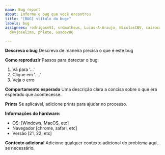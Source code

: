 ```yaml
---
name: Bug report
about: Informe o bug que você encontrou
title: "[BUG] <título do bug>"
labels: bug
assignees: rodrigosv91, srdmatheus, Lucas-A-Araujo, NicolasCBV, cairocarrilho, mfjack,
  devjoselima, phlete, Gusdev06

---
```


**Descreva o bug**
Descreva de maneira precisa o que é este bug

**Como reproduzir**
Passos para detectar o bug:
1. Vá para '...'
2. Clique em '....'
3. Veja o erro

**Comportamento esperado**
Uma descrição clara a concisa sobre o que era esperado que acontecesse.

**Prints**
Se aplicável, adicione prints para ajudar no processo.

**Informações do hardware:**
 - OS: [Windows, MacOS, etc]
 - Navegador [chrome, safari, etc]
 - Versão [21, 22, etc]

**Contexto adicional**
Adicione qualquer contexto adicional do problema aqui, se necessário.
